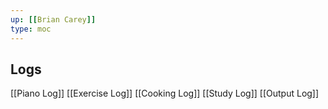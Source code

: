 ```yaml
---
up: [[Brian Carey]]
type: moc
---
```

## Logs

[[Piano Log]]
[[Exercise Log]]
[[Cooking Log]]
[[Study Log]]
[[Output Log]]
